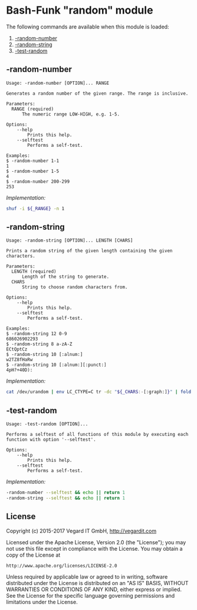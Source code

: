 # Bash-Funk "random" module

[//]: # (THIS FILE IS GENERATED BY BASH-FUNK GENERATOR)

The following commands are available when this module is loaded:

1. [-random-number](#-random-number)
1. [-random-string](#-random-string)
1. [-test-random](#-test-random)

## <a name="-random-number"></a>-random-number

```
Usage: -random-number [OPTION]... RANGE

Generates a random number of the given range. The range is inclusive.

Parameters:
  RANGE (required)
      The numeric range LOW-HIGH, e.g. 1-5.

Options:
    --help 
        Prints this help.
    --selftest 
        Performs a self-test.

Examples:
$ -random-number 1-1
1
$ -random-number 1-5
4
$ -random-number 200-299
253
```

*Implementation:*
```bash
shuf -i ${_RANGE} -n 1
```


## <a name="-random-string"></a>-random-string

```
Usage: -random-string [OPTION]... LENGTH [CHARS]

Prints a random string of the given length containing the given characters.

Parameters:
  LENGTH (required)
      Length of the string to generate.
  CHARS 
      String to choose random characters from.

Options:
    --help 
        Prints this help.
    --selftest 
        Performs a self-test.

Examples:
$ -random-string 12 0-9
686026902293
$ -random-string 8 a-zA-Z
ECtQptCz
$ -random-string 10 [:alnum:]
w2TZ8fHaRw
$ -random-string 10 [:alnum:][:punct:]
4pH?+40D):
```

*Implementation:*
```bash
cat /dev/urandom | env LC_CTYPE=C tr -dc "${_CHARS:-[:graph:]}" | fold -w ${_LENGTH} | head -n 1
```


## <a name="-test-random"></a>-test-random

```
Usage: -test-random [OPTION]...

Performs a selftest of all functions of this module by executing each function with option '--selftest'.

Options:
    --help 
        Prints this help.
    --selftest 
        Performs a self-test.
```

*Implementation:*
```bash
-random-number --selftest && echo || return 1
-random-string --selftest && echo || return 1
```


## <a name="license"></a>License

Copyright (c) 2015-2017 Vegard IT GmbH, http://vegardit.com

Licensed under the Apache License, Version 2.0 (the "License");
you may not use this file except in compliance with the License.
You may obtain a copy of the License at

    http://www.apache.org/licenses/LICENSE-2.0

Unless required by applicable law or agreed to in writing, software
distributed under the License is distributed on an "AS IS" BASIS,
WITHOUT WARRANTIES OR CONDITIONS OF ANY KIND, either express or implied.
See the License for the specific language governing permissions and
limitations under the License.

